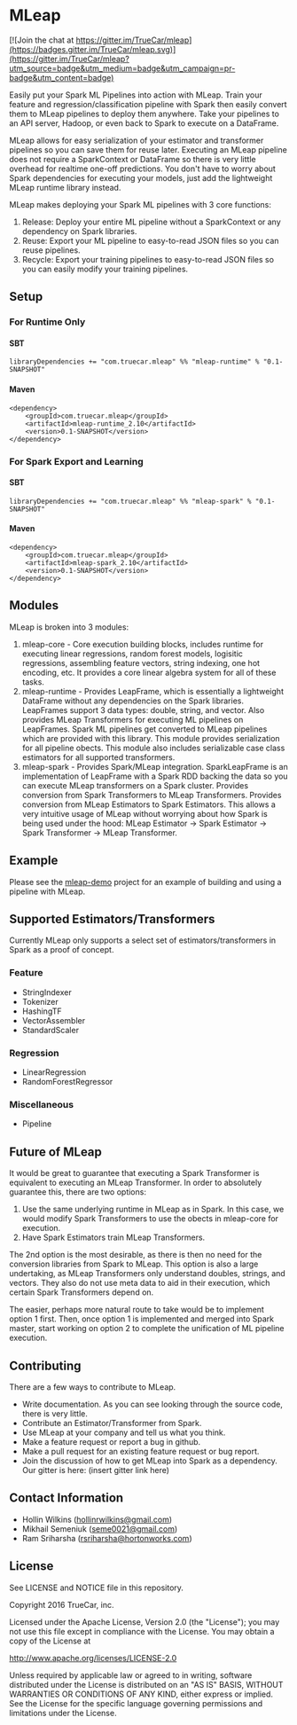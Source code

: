 # MLeap

[![Join the chat at https://gitter.im/TrueCar/mleap](https://badges.gitter.im/TrueCar/mleap.svg)](https://gitter.im/TrueCar/mleap?utm_source=badge&utm_medium=badge&utm_campaign=pr-badge&utm_content=badge)

Easily put your Spark ML Pipelines into action with MLeap. Train your feature and regression/classification pipeline with Spark then easily convert them to MLeap pipelines to deploy them anywhere. Take your pipelines to an API server, Hadoop, or even back to Spark to execute on a DataFrame.

MLeap allows for easy serialization of your estimator and transformer pipelines so you can save them for reuse later. Executing an MLeap pipeline does not require a SparkContext or DataFrame so there is very little overhead for realtime one-off predictions. You don't have to worry about Spark dependencies for executing your models, just add the lightweight MLeap runtime library instead.

MLeap makes deploying your Spark ML pipelines with 3 core functions:

1. Release: Deploy your entire ML pipeline without a SparkContext or any dependency on Spark libraries.
2. Reuse: Export your ML pipeline to easy-to-read JSON files so you can reuse pipelines.
3. Recycle: Export your training pipelines to easy-to-read JSON files so you can easily modify your training pipelines.

## Setup

### For Runtime Only

#### SBT

```
libraryDependencies += "com.truecar.mleap" %% "mleap-runtime" % "0.1-SNAPSHOT"
```

#### Maven

```
<dependency>
    <groupId>com.truecar.mleap</groupId>
    <artifactId>mleap-runtime_2.10</artifactId>
    <version>0.1-SNAPSHOT</version>
</dependency>
```

### For Spark Export and Learning

#### SBT

```
libraryDependencies += "com.truecar.mleap" %% "mleap-spark" % "0.1-SNAPSHOT"
```

#### Maven

```
<dependency>
    <groupId>com.truecar.mleap</groupId>
    <artifactId>mleap-spark_2.10</artifactId>
    <version>0.1-SNAPSHOT</version>
</dependency>
```

## Modules

MLeap is broken into 3 modules:

1. mleap-core - Core execution building blocks, includes runtime for executing linear regressions, random forest models, logisitic regressions, assembling feature vectors, string indexing, one hot encoding, etc. It provides a core linear algebra system for all of these tasks.
2. mleap-runtime - Provides LeapFrame, which is essentially a lightweight DataFrame without any dependencies on the Spark libraries. LeapFrames support 3 data types: double, string, and vector. Also provides MLeap Transformers for executing ML pipelines on LeapFrames. Spark ML pipelines get converted to MLeap pipelines which are provided with this library. This module provides serialization for all pipeline obects. This module also includes serializable case class estimators for all supported transformers.
3. mleap-spark - Provides Spark/MLeap integration. SparkLeapFrame is an implementation of LeapFrame with a Spark RDD backing the data so you can execute MLeap transformers on a Spark cluster. Provides conversion from Spark Transformers to MLeap Transformers. Provides conversion from MLeap Estimators to Spark Estimators. This allows a very intuitive usage of MLeap without worrying about how Spark is being used under the hood: MLeap Estimator -> Spark Estimator -> Spark Transformer -> MLeap Transformer.

## Example

Please see the [mleap-demo](https://github.com/TrueCar/mleap-demo) project for an example of building and using a pipeline with MLeap.

## Supported Estimators/Transformers

Currently MLeap only supports a select set of estimators/transformers in Spark as a proof of concept.

### Feature

* StringIndexer
* Tokenizer
* HashingTF
* VectorAssembler
* StandardScaler

### Regression

* LinearRegression
* RandomForestRegressor

### Miscellaneous

* Pipeline

## Future of MLeap

It would be great to guarantee that executing a Spark Transformer is equivalent to executing an MLeap Transformer. In order to absolutely guarantee this, there are two options:

1. Use the same underlying runtime in MLeap as in Spark. In this case, we would modify Spark Transformers to use the obects in mleap-core for execution.
2. Have Spark Estimators train MLeap Transformers.

The 2nd option is the most desirable, as there is then no need for the conversion libraries from Spark to MLeap. This option is also a large undertaking, as MLeap Transformers only understand doubles, strings, and vectors. They also do not use meta data to aid in their execution, which certain Spark Transformers depend on. 

The easier, perhaps more natural route to take would be to implement option 1 first. Then, once option 1 is implemented and merged into Spark master, start working on option 2 to complete the unification of ML pipeline execution.

## Contributing

There are a few ways to contribute to MLeap.

* Write documentation. As you can see looking through the source code, there is very little.
* Contribute an Estimator/Transformer from Spark.
* Use MLeap at your company and tell us what you think.
* Make a feature request or report a bug in github.
* Make a pull request for an existing feature request or bug report.
* Join the discussion of how to get MLeap into Spark as a dependency. Our gitter is here: (insert gitter link here)

## Contact Information

* Hollin Wilkins (hollinrwilkins@gmail.com)
* Mikhail Semeniuk (seme0021@gmail.com)
* Ram Sriharsha (rsriharsha@hortonworks.com)

## License

See LICENSE and NOTICE file in this repository.

Copyright 2016 TrueCar, inc.

Licensed under the Apache License, Version 2.0 (the "License");
you may not use this file except in compliance with the License.
You may obtain a copy of the License at

http://www.apache.org/licenses/LICENSE-2.0

Unless required by applicable law or agreed to in writing, software
distributed under the License is distributed on an "AS IS" BASIS,
WITHOUT WARRANTIES OR CONDITIONS OF ANY KIND, either express or implied.
See the License for the specific language governing permissions and
limitations under the License.
